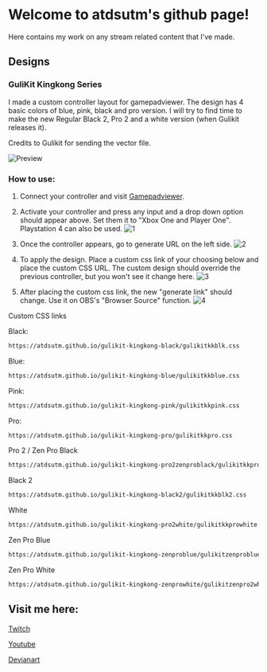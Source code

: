 # Welcome to atdsutm's github page!

Here contains my work on any stream related content that I've made.

## Designs

### GuliKit Kingkong Series

I made a custom controller layout for gamepadviewer. 
The design has 4 basic colors of blue, pink, black and pro version. I will try to find time to make the new Regular Black 2, Pro 2 and a white version (when Gulikit releases it).

Credits to Gulikit for sending the vector file.


![Preview](https://atdsutm.github.io/Controller%20Preview.gif)


### How to use:
1. Connect your controller and visit [Gamepadviewer](https://gamepadviewer.com/#).
2. Activate your controller and press any input and a drop down option should appear above. Set them it to "Xbox One and Player One". Playstation 4 can also be used.
![1](https://user-images.githubusercontent.com/102196195/170847066-2c7e35df-1c2c-45ee-85a4-dc4c5dc388cb.png)

3. Once the controller appears, go to generate URL on the left side. 
![2](https://user-images.githubusercontent.com/102196195/170847184-b453eb8b-e514-434d-a4aa-e7cd977f39e2.png)

4. To apply the design. Place a custom css link of your choosing below and place the custom CSS URL. The custom design should override the previous controller, but you won't see it change here.
![3](https://user-images.githubusercontent.com/102196195/170847190-1e6a7f89-0243-4a24-b318-b71277e03130.png)

5. After placing the custom css link, the new "generate link" should change. Use it on OBS's "Browser Source" function.
![4](https://user-images.githubusercontent.com/102196195/172052066-d05a5fe4-2146-4065-b8f3-e38d19ec87ae.png)

Custom CSS links

Black:
```markdown
https://atdsutm.github.io/gulikit-kingkong-black/gulikitkkblk.css
```
Blue:
```markdown
https://atdsutm.github.io/gulikit-kingkong-blue/gulikitkkblue.css
```
Pink:
```markdown
https://atdsutm.github.io/gulikit-kingkong-pink/gulikitkkpink.css
```
Pro:
```markdown
https://atdsutm.github.io/gulikit-kingkong-pro/gulikitkkpro.css
```
Pro 2 / Zen Pro Black
```markdown
https://atdsutm.github.io/gulikit-kingkong-pro2zenproblack/gulikitkkpro2.css
```
Black 2
```markdown
https://atdsutm.github.io/gulikit-kingkong-black2/gulikitkkblk2.css
```
White
```markdown
https://atdsutm.github.io/gulikit-kingkong-pro2white/gulikitkkprowhite.css
```
Zen Pro Blue
```markdown
https://atdsutm.github.io/gulikit-kingkong-zenproblue/gulikitzenproblue.css
```
Zen Pro White
```markdown
https://atdsutm.github.io/gulikit-kingkong-zenprowhite/gulikitzenpro2white.css
```

## Visit me here:

[Twitch](https://www.twitch.tv/atdsutm)

[Youtube](https://www.youtube.com/user/atdsutm)

[Devianart](https://www.deviantart.com/atdsutm/about)


<!-- 
```markdown
Syntax highlighted code block

# Header 1
## Header 2
### Header 3

- Bulleted
- List

1. Numbered
2. List

**Bold** and _Italic_ and `Code` text

[Link](url) and ![Image](src)
```

For more details see [Basic writing and formatting syntax](https://docs.github.com/en/github/writing-on-github/getting-started-with-writing-and-formatting-on-github/basic-writing-and-formatting-syntax).

### Jekyll Themes

Your Pages site will use the layout and styles from the Jekyll theme you have selected in your [repository settings](https://github.com/atdsutm/atdsutm.github.io/settings/pages). The name of this theme is saved in the Jekyll `_config.yml` configuration file.

### Support or Contact

Having trouble with Pages? Check out our [documentation](https://docs.github.com/categories/github-pages-basics/) or [contact support](https://support.github.com/contact) and we’ll help you sort it out.
 -->
